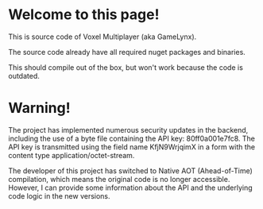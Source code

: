 # Welcome to this page!

This is source code of Voxel Multiplayer (aka GameLynx).

The source code already have all required nuget packages and binaries.

This should compile out of the box, but won't work because the code is outdated.

# Warning!
The project has implemented numerous security updates in the backend, including the use of a byte file containing the API key: 80ff0a001e7fc8. The API key is transmitted using the field name KfjN9WrjqimX in a form with the content type application/octet-stream.

The developer of this project has switched to Native AOT (Ahead-of-Time) compilation, which means the original code is no longer accessible. However, I can provide some information about the API and the underlying code logic in the new versions.

